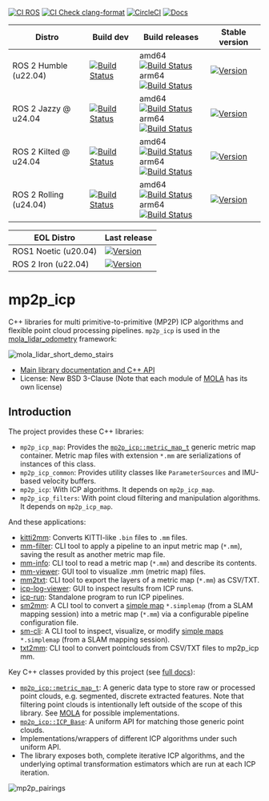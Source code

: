 [![CI ROS](https://github.com/MOLAorg/mp2p_icp/actions/workflows/ros-build.yml/badge.svg)](https://github.com/MOLAorg/mp2p_icp/actions/workflows/ros-build.yml)
[![CI Check clang-format](https://github.com/MOLAorg/mp2p_icp/actions/workflows/check-clang-format.yml/badge.svg)](https://github.com/MOLAorg/mp2p_icp/actions/workflows/check-clang-format.yml)
[![CircleCI](https://img.shields.io/circleci/build/gh/MOLAorg/mp2p_icp/develop.svg)](https://circleci.com/gh/MOLAorg/mp2p_icp) 
[![Docs](https://img.shields.io/badge/docs-latest-brightgreen.svg)](https://docs.mola-slam.org/mp2p_icp/)


| Distro | Build dev | Build releases | Stable version |
| ---    | ---       | ---            | ---         |
| ROS 2 Humble (u22.04) | [![Build Status](https://build.ros2.org/job/Hdev__mp2p_icp__ubuntu_jammy_amd64/badge/icon)](https://build.ros2.org/job/Hdev__mp2p_icp__ubuntu_jammy_amd64/) | amd64 [![Build Status](https://build.ros2.org/job/Hbin_uJ64__mp2p_icp__ubuntu_jammy_amd64__binary/badge/icon)](https://build.ros2.org/job/Hbin_uJ64__mp2p_icp__ubuntu_jammy_amd64__binary/) <br> arm64 [![Build Status](https://build.ros2.org/job/Hbin_ujv8_uJv8__mp2p_icp__ubuntu_jammy_arm64__binary/badge/icon)](https://build.ros2.org/job/Hbin_ujv8_uJv8__mp2p_icp__ubuntu_jammy_arm64__binary/) | [![Version](https://img.shields.io/ros/v/humble/mp2p_icp)](https://index.ros.org/?search_packages=true&pkgs=mp2p_icp) |
| ROS 2 Jazzy @ u24.04 | [![Build Status](https://build.ros2.org/job/Jdev__mp2p_icp__ubuntu_noble_amd64/badge/icon)](https://build.ros2.org/job/Jdev__mp2p_icp__ubuntu_noble_amd64/) | amd64 [![Build Status](https://build.ros2.org/job/Jbin_uN64__mp2p_icp__ubuntu_noble_amd64__binary/badge/icon)](https://build.ros2.org/job/Jbin_uN64__mp2p_icp__ubuntu_noble_amd64__binary/) <br> arm64 [![Build Status](https://build.ros2.org/job/Jbin_unv8_uNv8__mp2p_icp__ubuntu_noble_arm64__binary/badge/icon)](https://build.ros2.org/job/Jbin_unv8_uNv8__mp2p_icp__ubuntu_noble_arm64__binary/) | [![Version](https://img.shields.io/ros/v/jazzy/mp2p_icp)](https://index.ros.org/?search_packages=true&pkgs=mp2p_icp) | 
| ROS 2 Kilted @ u24.04 | [![Build Status](https://build.ros2.org/job/Kdev__mp2p_icp__ubuntu_noble_amd64/badge/icon)](https://build.ros2.org/job/Kdev__mp2p_icp__ubuntu_noble_amd64/) | amd64 [![Build Status](https://build.ros2.org/job/Kbin_uN64__mp2p_icp__ubuntu_noble_amd64__binary/badge/icon)](https://build.ros2.org/job/Kbin_uN64__mp2p_icp__ubuntu_noble_amd64__binary/) <br> arm64 [![Build Status](https://build.ros2.org/job/Kbin_unv8_uNv8__mp2p_icp__ubuntu_noble_arm64__binary/badge/icon)](https://build.ros2.org/job/Kbin_unv8_uNv8__mp2p_icp__ubuntu_noble_arm64__binary/) | [![Version](https://img.shields.io/ros/v/kilted/mp2p_icp)](https://index.ros.org/?search_packages=true&pkgs=mp2p_icp) | 
| ROS 2 Rolling (u24.04) | [![Build Status](https://build.ros2.org/job/Rdev__mp2p_icp__ubuntu_noble_amd64/badge/icon)](https://build.ros2.org/job/Rdev__mp2p_icp__ubuntu_noble_amd64/) | amd64 [![Build Status](https://build.ros2.org/job/Rbin_uN64__mp2p_icp__ubuntu_noble_amd64__binary/badge/icon)](https://build.ros2.org/job/Rbin_uN64__mp2p_icp__ubuntu_noble_amd64__binary/) <br> arm64 [![Build Status](https://build.ros2.org/job/Rbin_unv8_uNv8__mp2p_icp__ubuntu_noble_arm64__binary/badge/icon)](https://build.ros2.org/job/Rbin_unv8_uNv8__mp2p_icp__ubuntu_noble_arm64__binary/) | [![Version](https://img.shields.io/ros/v/rolling/mp2p_icp)](https://index.ros.org/?search_packages=true&pkgs=mp2p_icp) |

| EOL Distro | Last release |
| ---    | ---       |
| ROS1 Noetic (u20.04) | [![Version](https://img.shields.io/ros/v/noetic/mp2p_icp)](https://index.ros.org/?search_packages=true&pkgs=mp2p_icp) |
| ROS 2 Iron (u22.04) | [![Version](https://img.shields.io/ros/v/iron/mp2p_icp)](https://index.ros.org/?search_packages=true&pkgs=mp2p_icp) |


# mp2p_icp
C++ libraries for multi primitive-to-primitive (MP2P) ICP algorithms and flexible point cloud processing pipelines. `mp2p_icp` is used in the [mola_lidar_odometry](https://github.com/MOLAorg/mola_lidar_odometry) framework:

![mola_lidar_short_demo_stairs](https://github.com/MOLAorg/mp2p_icp/assets/5497818/af5c7250-85bf-4017-a983-4883ac9fb972)


- [Main library documentation and C++ API](https://docs.mola-slam.org/mp2p_icp/)
- License: New BSD 3-Clause (Note that each module of [MOLA](https://github.com/MOLAorg/mola) has its own license)

## Introduction

The project provides these C++ libraries:
 * `mp2p_icp_map`: Provides the [`mp2p_icp::metric_map_t`](https://docs.mola-slam.org/latest/class_mp2p_icp_metric_map_t.html#doxid-classmp2p-icp-1-1metric-map-t) generic metric map container. Metric map files with extension `*.mm` are serializations of instances of this class.
 * `mp2p_icp_common`: Provides utility classes like `ParameterSources` and IMU-based velocity buffers.
 * `mp2p_icp`: With ICP algorithms. It depends on `mp2p_icp_map`.
 * `mp2p_icp_filters`: With point cloud filtering and manipulation algorithms. It depends on `mp2p_icp_map`.

And these applications:
 * [kitti2mm](apps/kitti2mm): Converts KITTI-like `.bin` files to `.mm` files.
 * [mm-filter](apps/mm-filter): CLI tool to apply a pipeline to an input metric map (`*.mm`), saving the result as another metric map file.
 * [mm-info](apps/mm-info): CLI tool to read a metric map (`*.mm`) and describe its contents.
 * [mm-viewer](apps/mm-viewer): GUI tool to visualize .mm (metric map) files.
 * [mm2txt](apps/mm2txt): CLI tool to export the layers of a metric map (`*.mm`) as CSV/TXT.
 * [icp-log-viewer](apps/icp-log-viewer): GUI to inspect results from ICP runs.
 * [icp-run](apps/icp-run): Standalone program to run ICP pipelines.
 * [sm2mm](apps/sm2mm): A CLI tool to convert a [simple map](https://docs.mrpt.org/reference/latest/class_mrpt_maps_CSimpleMap.html) `*.simplemap`
(from a SLAM mapping session) into a metric map (`*.mm`) via a configurable pipeline configuration file.
 * [sm-cli](apps/sm-cli): A CLI tool to inspect, visualize, or modify [simple maps](https://docs.mrpt.org/reference/latest/class_mrpt_maps_CSimpleMap.html) `*.simplemap` (from a SLAM mapping session).
 * [txt2mm](apps/txt2mm): CLI tool to convert pointclouds from CSV/TXT files to mp2p_icp mm.


Key C++ classes provided by this project (see [full docs](https://docs.mola-slam.org/mp2p_icp/)):
 * [`mp2p_icp::metric_map_t`](https://docs.mola-slam.org/latest/class_mp2p_icp_metric_map_t.html#doxid-classmp2p-icp-1-1metric-map-t): A generic
   data type to store raw or processed point clouds, e.g. segmented, discrete
   extracted features. Note that filtering point clouds is intentionally left
   outside of the scope of this library.
   See [MOLA](https://github.com/MOLAorg/mola) for possible implementations.
 * [`mp2p_icp::ICP_Base`](https://docs.mola-slam.org/latest/): A uniform API
   for matching those generic point clouds.
 * Implementations/wrappers of different ICP algorithms under such uniform API.
 * The library exposes both, complete iterative ICP algorithms, and the
 underlying optimal transformation estimators which are run at each ICP iteration.

![mp2p_pairings](docs/source/imgs/mp2p_pairings.png)

